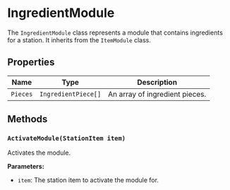 # IngredientModule

The `IngredientModule` class represents a module that contains ingredients for a station. It inherits from the `ItemModule` class.

## Properties

| Name | Type | Description |
| --- | --- | --- |
| `Pieces` | `IngredientPiece[]` | An array of ingredient pieces. |

## Methods

### `ActivateModule(StationItem item)`

Activates the module.

**Parameters:**

* `item`: The station item to activate the module for.
